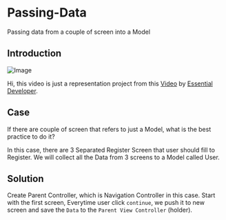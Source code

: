 # Passing-Data
Passing data from a couple of screen into a Model

## Introduction
![Image](https://i.imgur.com/h0FLgiU.png)

Hi, this video is just a representation project from this [Video](https://youtu.be/UQXHOFGbMg0) by [Essential Developer](https://www.essentialdeveloper.com).

## Case
If there are couple of screen that refers to just a Model, what is the best practice to do it?

In this case, there are 3 Separated Register Screen that user should fill to Register. We will collect all the Data from 3 screens to a Model called User.

## Solution
Create Parent Controller, which is Navigation Controller in this case. Start with the first screen, Everytime user click `continue`, we push it to new screen and save the `Data` to the `Parent View Controller` (holder).
